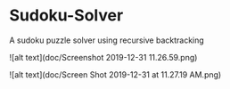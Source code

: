 # Sudoku-Solver
A sudoku puzzle solver using recursive backtracking

![alt text](doc/Screenshot 2019-12-31 11.26.59.png)

![alt text](doc/Screen Shot 2019-12-31 at 11.27.19 AM.png)
